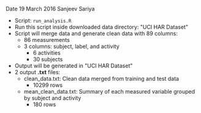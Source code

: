 Date 19 March 2016
Sanjeev Sariya

* Script: `run_analysis.R`
* Run this script inside downloaded data directory: "UCI HAR Dataset"
* Script will merge data and generate clean data with 89 columns:
  * 86 measurements
  * 3 columns: subject, label, and activity
    * 6 activities
    * 30 subjects
* Output will be generated in  "UCI HAR Dataset"
* 2 output **.txt** files:
  * clean_data.txt: Clean data merged from training and test data
    * 10299 rows
  * mean_clean_data.txt: Summary of each measured variable grouped by subject and activity
    * 180 rows
